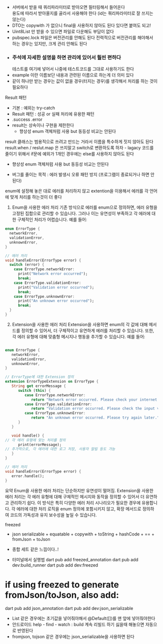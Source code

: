 * 서버에서 받을 때 쿼리파라미터로 받아오면 필터링해서 들어온다  
  용도에 따라서 받아올지를 골라서 사용해야 한다 (id는 쿼리파라미터로 잘 쓰지는 않는다)
*  DTO는 copywith 가 없으니 final을 사용하지 않아도 된다 있다면 붙여도 되고!
*  Uint8List 만 받을 수 있으면 파일로 다운해도 부담이 없다
* pubspec.lock 파일은 버전관리를 안해도 된다 
  전력적으로 버전관리를 해야해서 하는 경우는 있지만, 크게 관리 안해도 된다 
* ### 주석에 자세한 설명을 하면 관리에 있어서 훨씬 편하다
  테스트를 여기에 넣어서 나중에 테스트코드를 그대로 사용하기도 한다
* example 이란 이름보단 내용과 관련된 이름으로 하는게 더 의미 있다
* <Book> 같이 하나만 받는 경우는 값이 없을 경우(터지는 경우)를 생각해서 처리를 하는 것이 필요하다


Result 패턴
* 기본 : 예외는 try-catch
*  Result 패턴 : 성공 or 실패 처리에 유용한 패턴
* .success
 .error
* result는 상속이나 구현을 제한한다 
  - 향상성 enum 객체처럼 사용 but 동등성 비교는 안된다

result 클래스는 범용적으로 쓰려고 만드는 거라서 이름을 특수하게 짓지 않아도 된다
result.when / reslut.map 은 쓰지말고 switch로 변환하도록 하자 - lagacy 코드를 줄이기 위해서
if문에 예외가 1개인 경우에는 else를 사용하지 않아도 된다
  - 향상성 enum 객체처럼 사용  but 동등성 비교는 안된다
* 버그를 줄이는 목적 : 에러 발생시 오류 패턴 방지 (프로그램이 종료되거나 하면 안된다)
  

enum에 설정해 놓은 대로 에러를 처리하지 않고
extention을 이용해서 에러를 각 언어에 맞게 처리를 하는것이 더 좋다

1. Enum을 사용한 에러 처리
   기존 방식으로 에러를 enum으로 정의하면, 에러 유형을 고정된 집합으로 관리할 수 있습니다.
   그러나 이는 유연성이 부족하고 각 에러에 대한 구체적인 처리가 어렵습니다. 예를 들어:

```dart
enum ErrorType {
  networkError,
  validationError,
  unknownError,
}

// 에러 처리
void handleError(ErrorType error) {
  switch (error) {
    case ErrorType.networkError:
      print("Network error occurred");
      break;
    case ErrorType.validationError:
      print("Validation error occurred");
      break;
    case ErrorType.unknownError:
      print("An unknown error occurred");
      break;
  }
}
```
2. Extension을 사용한 에러 처리
   Extension을 사용하면 enum의 각 값에 대해 메서드를 정의할 수 있어서,
   더 구체적이고 유연하게 에러를 처리할 수 있습니다.
   또한, 각 에러 유형에 대해 맞춤형 메시지나 행동을 추가할 수 있습니다. 예를 들어:

```dart

enum ErrorType {
   networkError,
   validationError,
   unknownError,
}

// ErrorType에 대한 Extension 정의
extension ErrorTypeExtension on ErrorType {
   String get errorMessage {
      switch (this) {
         case ErrorType.networkError:
            return "Network error occurred. Please check your internet connection.";
         case ErrorType.validationError:
            return "Validation error occurred. Please check the input values.";
         case ErrorType.unknownError:
            return "An unknown error occurred. Please try again later.";
      }
   }

   void handle() {
// 각 에러 유형에 맞는 처리를 정의
      print(errorMessage);
// 추가적으로, 각 에러에 대한 로그 저장, 사용자 알림 등도 가능
   }
}

// 에러 처리
void handleError(ErrorType error) {
   error.handle();
}
```
요약
Enum을 사용한 에러 처리는 단순하지만 유연성이 떨어짐.
Extension을 사용한 에러 처리는 각 에러 유형에 대해 구체적인 메시지와 동작을 정의할 수 있어서 더 유연하고 관리하기 쉽다.
이 방식은 특히 다양한 에러 처리 시나리오가 필요한 경우에 유용합니다. 각 에러에 대한 처리 로직을 enum 정의에 포함시키지 않고,
확장 메서드로 정의하여 코드의 가독성과 유지 보수성을 높일 수 있습니다.

  

freezed
 - json serializable + equatable + copywith + toString + hashCode + == + fromJson + toJson
 - 종합 세트 같은 느낌이다..!    

 - 터미널에서 실행법
   dart pub add freezed_annotation
   dart pub add dev:build_runner
   dart pub add dev:freezed
# if using freezed to generate fromJson/toJson, also add:
   dart pub add json_annotation
   dart pub add dev:json_serializable

* List 같은 경우에는 초기값을 넣어줘야해서 @Default([])를 맨 앞에 넣어줘야한다
* 안드로이드 help - find - watch : build 계속 리빌드 하기 싫을때 해놓으면 자동으로 반영된다
* fromjson, tojson 같은 경우에는 json_serializable을 사용하면 된다